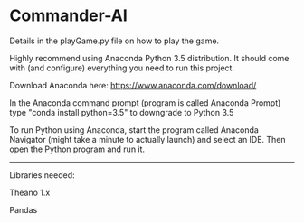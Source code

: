 # Commander-AI

Details in the playGame.py file on how to play the game.

Highly recommend using Anaconda Python 3.5 distribution. It should come with (and configure) everything you need to run this project.

Download Anaconda here: https://www.anaconda.com/download/


In the Anaconda command prompt (program is called Anaconda Prompt) type "conda install python=3.5" to downgrade to Python 3.5

To run Python using Anaconda, start the program called Anaconda Navigator (might take a minute to actually launch) and select an IDE. Then open the Python program and run it.

______________________________________________________

Libraries needed:

Theano 1.x

Pandas

